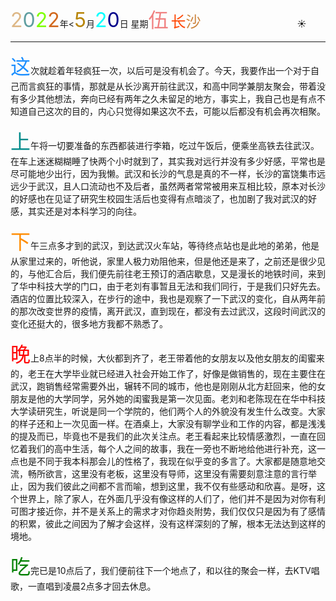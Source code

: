 <font size=6><font color=#DEB887>2</font><font color=#5F9EA0>0</font><font color=7FFF00>2</font><font color=#D2691E>2</font></font>年<<font size=6 color=#B8860B>5</font>月<font size=6 color=OOFFFF>2</font><font size=6 color=#00008B>0</font>日 星期<font size=6 color=#F08080>伍</font>
<font size=5><font color=#FF4500>长</font><font color=#CD853F>沙</font></font>&emsp;&emsp;&emsp;&emsp;&emsp;&emsp;&emsp;&emsp;&emsp;&emsp;&emsp;:sunny:

-----

<font size=6 color=#1E90FF>这</font>次就趁着年轻疯狂一次，以后可是没有机会了。今天，我要作出一个对于自己而言疯狂的事情，那就是从长沙离开前往武汉，和高中同学兼朋友聚会，带着没有多少其他想法，奔向已经有两年之久未留足的地方，事实上，我自己也是有点不知道自己这次的目的，内心只觉得如果这次不去，可能以后都没有机会再次相聚。

<font size=6 color=#008B8B>上</font>午将一切要准备的东西都装进行李箱，吃过午饭后，便乘坐高铁去往武汉。在车上迷迷糊糊睡了快两个小时就到了，其实我对远行并没有多少好感，平常也是尽可能地少出行，因为我懒。武汉和长沙的气息是真的不一样，长沙的富饶集市远远少于武汉，且人口流动也不及后者，虽然两者常常被用来互相比较，原本对长沙的好感也在见证了研究生校园生活后也变得有点暗淡了，也加剧了我对武汉的好感，其实还是对本科学习的向往。

<font size=6 color=#FF8C00>下</font>午三点多才到的武汉，到达武汉火车站，等待终点站也是此地的弟弟，他是从家里过来的，听他说，家里人极力劝阻他来，但是他还是来了，之前还是很少见的，与他汇合后，我们便先前往老王预订的酒店歇息，又是漫长的地铁时间，来到了华中科技大学的门口，由于老刘有事暂且无法和我们同行，于是我们只好先去。酒店的位置比较深入，在步行的途中，我也是观察了一下武汉的变化，自从两年前的那次改变世界的疫情，离开武汉，直到现在，都没有去过武汉，这段时间武汉的变化还挺大的，很多地方我都不熟悉了。

<font size=6 color=red>晚</font>上8点半的时候，大伙都到齐了，老王带着他的女朋友以及他女朋友的闺蜜来的，老王在大学毕业就已经进入社会开始工作了，好像是做销售的，现在主要住在武汉，跑销售经常需要外出，辗转不同的城市，他也是刚刚从北方赶回来，他的女朋友是他的大学同学，另外她的闺蜜我是第一次见面。老刘和老陈现在在华中科技大学读研究生，听说是同一个学院的，他们两个人的外貌没有发生什么改变。大家的样子还和上一次见面一样。在酒桌上，大家没有聊学业和工作的内容，都是浅浅的提及而已，毕竟也不是我们的此次关注点。老王看起来比较情感激烈，一直在回忆着我们的高中生活，每个人之间的故事，我在一旁也不断地给他进行补充，这一点也是不同于我本科那会儿的性格了，我现在似乎变的多言了。大家都是随意地交流，畅所欲言，这里没有老板，这里没有导师，这里没有需要刻意注意的言行举止，因为我们彼此之间都不言而喻，想到这里，我不仅有些感动和欣喜。是呀，这个世界上，除了家人，在外面几乎没有像这样的人们了，他们并不是因为对你有利可图才接近你，并不是关系上的需求才对你趋炎附势，我们仅仅只是因为有了感情的积累，彼此之间因为了解才会这样，没有这样深刻的了解，根本无法达到这样的境地。

<font size=6 color=green>吃</font>完已是10点后了，我们便前往下一个地点了，和以往的聚会一样，去KTV唱歌，一直唱到凌晨2点多才回去休息。

<div>
    <center>
    <img src="" width=/>
    </center>
</div>





